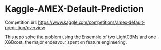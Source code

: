 # Kaggle-AMEX-Default-Prediction

Competition url: https://www.kaggle.com/competitions/amex-default-prediction/overview

This repo solve the problem using the Ensemble of two LightGBMs and one XGBoost, the major endeavour spent on feature engineering.


